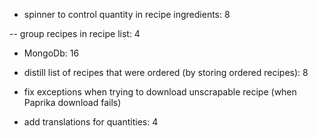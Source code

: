 - spinner to control quantity in recipe ingredients: 8

-- group recipes in recipe list: 4

- MongoDb: 16

- distill list of recipes that were ordered (by storing ordered recipes): 8

- fix exceptions when trying to download unscrapable recipe (when Paprika download fails)

- add translations for quantities: 4
